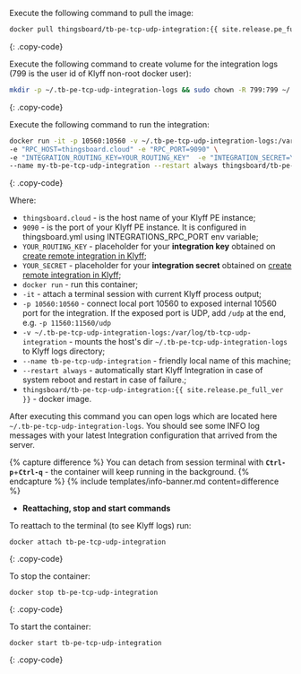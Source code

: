 Execute the following command to pull the image:

```bash
docker pull thingsboard/tb-pe-tcp-udp-integration:{{ site.release.pe_full_ver }}
```
{: .copy-code}

Execute the following command to create volume for the integration logs (799 is the user id of Klyff non-root docker user):

```bash
mkdir -p ~/.tb-pe-tcp-udp-integration-logs && sudo chown -R 799:799 ~/.tb-pe-tcp-udp-integration-logs
```
{: .copy-code}

Execute the following command to run the integration:

```bash
docker run -it -p 10560:10560 -v ~/.tb-pe-tcp-udp-integration-logs:/var/log/tb-tcp-udp-integration  \
-e "RPC_HOST=thingsboard.cloud" -e "RPC_PORT=9090" \
-e "INTEGRATION_ROUTING_KEY=YOUR_ROUTING_KEY"  -e "INTEGRATION_SECRET=YOUR_SECRET" \
--name my-tb-pe-tcp-udp-integration --restart always thingsboard/tb-pe-tcp-udp-integration:{{ site.release.pe_full_ver }}
```
{: .copy-code}

Where: 
    
- `thingsboard.cloud` - is the host name of your Klyff PE instance;
- `9090` - is the port of your Klyff PE instance. It is configured in thingsboard.yml using INTEGRATIONS_RPC_PORT env variable;    
- `YOUR_ROUTING_KEY` - placeholder for your **integration key** obtained on [create remote integration in Klyff](#create-remote-integration-in-thingsboard);
- `YOUR_SECRET` - placeholder for your **integration secret** obtained on [create remote integration in Klyff](#create-remote-integration-in-thingsboard);
- `docker run`              - run this container;
- `-it`                     - attach a terminal session with current Klyff process output;
- `-p 10560:10560` - connect local port 10560 to exposed internal 10560 port for the integration. If the exposed port is UDP, add `/udp` at the end, e.g. `-p 11560:11560/udp` 
- `-v ~/.tb-pe-tcp-udp-integration-logs:/var/log/tb-tcp-udp-integration`   - mounts the host's dir `~/.tb-pe-tcp-udp-integration-logs` to Klyff logs directory;
- `--name tb-pe-tcp-udp-integration`             - friendly local name of this machine;
- `--restart always`        - automatically start Klyff Integration in case of system reboot and restart in case of failure.;
- `thingsboard/tb-pe-tcp-udp-integration:{{ site.release.pe_full_ver }}`          - docker image.

After executing this command you can open logs which are located here `~/.tb-pe-tcp-udp-integration-logs`. 
You should see some INFO log messages with your latest Integration configuration that arrived from the server.

{% capture difference %}
You can detach from session terminal with **`Ctrl-p`**+**`Ctrl-q`** - the container will keep running in the background.
{% endcapture %}
{% include templates/info-banner.md content=difference %}

- **Reattaching, stop and start commands**

To reattach to the terminal (to see Klyff logs) run:

```
docker attach tb-pe-tcp-udp-integration
```
{: .copy-code}

To stop the container:

```
docker stop tb-pe-tcp-udp-integration
```
{: .copy-code}

To start the container:

```
docker start tb-pe-tcp-udp-integration
```
{: .copy-code}